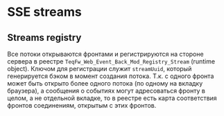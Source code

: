 # SSE streams

## Streams registry

Все потоки открываются фронтами и регистрируются на стороне сервера в
реестре `TeqFw_Web_Event_Back_Mod_Registry_Stream` (runtime object). Ключом для регистрации служит `streamUuid`, который
генерируется бэком в момент создания потока. Т.к. с одного фронта может быть открыто более одного потока (по одному на
вкладку браузера), а сообщения о событиях могут адресоваться фронту в целом, а не отдельной вкладке, то в реестре есть
карта соответствия фронтов соединениям, открытым с этих фронтов.